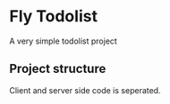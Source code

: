 # Fly Todolist
A very simple todolist project

## Project structure
Client and server side code is seperated.